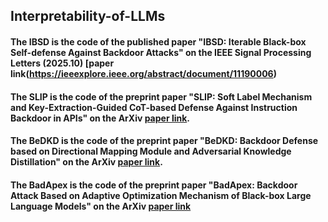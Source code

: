 ## Interpretability-of-LLMs

#### The IBSD is the code of the published paper "IBSD: Iterable Black-box Self-defense Against Backdoor Attacks" on the IEEE Signal Processing Letters (2025.10)  [paper link(https://ieeexplore.ieee.org/abstract/document/11190006)

#### The SLIP is the code of the preprint paper "SLIP: Soft Label Mechanism and Key-Extraction-Guided CoT-based Defense Against Instruction Backdoor in APIs" on the ArXiv [paper link](https://arxiv.org/abs/2508.06153).
#### The BeDKD is the code of the preprint paper "BeDKD: Backdoor Defense based on Directional Mapping Module and Adversarial Knowledge Distillation" on the ArXiv [paper link](https://arxiv.org/abs/2508.01595).
#### The BadApex is the code of the preprint paper "BadApex: Backdoor Attack Based on Adaptive Optimization Mechanism of Black-box Large Language Models" on the ArXiv [paper link](https://arxiv.org/abs/2504.13775)
